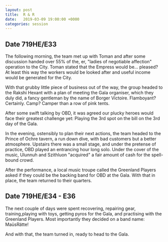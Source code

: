 ```yaml
---
layout: post
title:  R & R
date:   2019-03-09 19:00:00 +0000
categories: session
---
```


## Date 719HE/E33
The following morning, the team met up with Toman and after some discussion handed over 55% of the, er, "ladies of negotiable affection" operation to the City. Toman stated that the Empress would be… pleased? At least this way the workers would be looked after and useful income would be generated for the City.

With that grubby little piece of business out of the way, the group headed to the Rakshi Hexant with a plan of meeting the Gala organiser, which they duly did, a fancy gentleman by the name of Borger Victoire. Flamboyant? Certainly. Camp? Camper than a row of pink tents. 

After some swift talking by OBD, it was agreed our plucky heroes would face their greatest challenge yet: Playing the 3rd spot on the bill on the 3rd day of the Gala.

In the evening, ostensibly to plan their next actions, the team headed to the Prince of Ochre tavern, a run down dive, with bad customers but a better atmosphere. Upstairs there was a small stage, and under the pretense of practice, OBD played an entrancing hour long solo. Under the cover of the music, Ulunnuh and Szithluon "acquired" a fair amount of cash for the spell-bound crowd. 

After the performance, a local music troupe called the Greenland Players asked if they could be the backing band for OBD at the Gala. With that in place, the team returned to their quarters.

## Date 719HE/E34 - E36
The next couple of days were spent recovering, repairing gear, training,playing with toys, getting pyros for the Gala, and practising with the Greenland Players. Most importantly they decided on a band name: MaüsRätte!

And with that, the team turned in, ready to head to the Gala.
